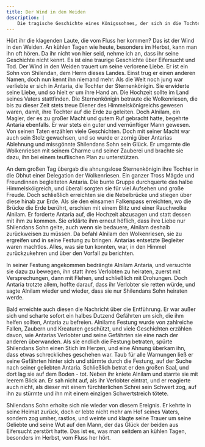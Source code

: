 ```yaml
---
title: Der Wind in den Weiden
description: |
    Die tragische Geschichte eines Königssohnes, der sich in die Tochter der Sternenkönigin verliebt.
---
```

Hört ihr die klagenden Laute, die vom Fluss her kommen? Das ist der Wind in den Weiden. An kühlen Tagen wie heute, besonders im Herbst, kann man ihn oft hören. Da ihr nicht von hier seid, nehme ich an, dass ihr seine Geschichte nicht kennt. Es ist eine traurige Geschichte über Eifersucht und Tod. Der Wind in den Weiden trauert um seine verlorene Liebe. Er ist ein Sohn von Shilendan, dem Herrn dieses Landes. Einst trug er einen anderen Namen, doch nun kennt ihn niemand mehr. Als die Welt noch jung war verliebte er sich in Antaria, die Tochter der Sternenkönigin. Sie erwiderte seine Liebe, und so hielt er um ihre Hand an. Die Hochzeit sollte im Land seines Vaters stattfinden. Die Sternenkönigin betraute die Wolkenriesen, die bis zu dieser Zeit stets treue Diener des Himmelskönigreichs gewesen waren, damit, ihre Tochter auf die Erde zu geleiten. Doch Alnilam, ein Magier, der es zu großer Macht und gutem Ruf gebracht hatte, begehrte Antaria ebenfalls. Er war stets ein guter und vernünftiger Mann gewesen. Von seinen Taten erzählen viele Geschichten. Doch mit seiner Macht war auch sein Stolz gewachsen, und so wurde er zornig über Antarias Ablehnung und missgönnte Shilendans Sohn sein Glück. Er umgarnte die Wolkenriesen mit seinem Charme und seiner Zauberei und brachte sie dazu, ihn bei einem teuflischen Plan zu unterstützen.

An dem großen Tag übergab die ahnungslose Sternenkönigin ihre Tochter in die Obhut einer Delegation der Wolkenriesen. Ein ganzer Tross Mägde und Freundinnen begleiteten Antaria. Die bunte Gruppe durchquerte das halbe Himmelsköigreich, und überall sorgten sie für viel Aufsehen und große Freude. Doch schließlich erreichten sie die Nebelbrücke und stiegen über diese hinab zur Erde. Als sie den einsamen Falkenpass erreichten, wo die Brücke die Erde berührt, erschien mit einem Blitz und einer Rauchwolke Alnilam. Er forderte Antaria auf, die Hochzeit abzusagen und statt dessen mit ihm zu kommen. Sie erklärte ihm erneut höflich, dass ihre Liebe nur Shilendans Sohn gelte, auch wenn sie bedauere, Alnilam deshalb zurückweisen zu müssen. Da befahl Alnilam den Wolkenriesen, sie zu ergreifen und in seine Festung zu bringen. Antarias entsetzte Begleiter waren machtlos. Alles, was sie tun konnten, war, in den Himmel zurückzukehren und über den Vorfall zu berichten.

In seiner Festung angekommen bedrängte Alnilam Antaria, und versuchte sie dazu zu bewegen, ihn statt ihres Verlobten zu heiraten, zuerst mit Versprechungen, dann mit Flehen, und schließlich mit Drohungen. Doch Antaria trotzte allem, hoffte darauf, dass ihr Verlobter sie retten würde, und sagte Alnilam wieder und wieder, dass sie nur Shilendans Sohn heiraten werde.

Bald erreichte auch diesen die Nachricht über die Entführung. Er war außer sich und scharte sofort ein halbes Dutzend Gefährten um sich, die ihm helfen sollten, Antaria zu befreien. Alnilams Festung wurde von zahlreiche Fallen, Zaubern und Kreaturen geschützt, und viele Geschichten erzählen davon, wie Antarias Verlobter und seine Gefährten sie eine nach der anderen überwanden. Als sie endlich die Festung betraten, spürte Shilendans Sohn einen Stich im Herzen, und eine Ahnung überkam ihn, dass etwas schreckliches geschehen war. Taub für alle Warnungen ließ er seine Gefährten hinter sich und stürmte durch die Festung, auf der Suche nach seiner geliebten Antaria. Schließlich betrat er den großen Saal, und dort lag sie auf dem Boden - tot. Neben ihr kniete Alnilam und starrte sie mit leerem Blick an. Er sah nicht auf, als ihr Verlobter eintrat, und er reagierte auch nicht, als dieser mit einem fürchterlichen Schrei sein Schwert zog, auf ihn zu stürmte und ihn mit einem einzigen Schwertstreich tötete.

Shilendans Sohn erholte sich nie wieder von diesem Ereignis. Er kehrte in seine Heimat zurück, doch er lebte nicht mehr am Hof seines Vaters, sondern zog umher, rastlos, und weinte und klagte seine Trauer um seine Geliebte und seine Wut auf den Mann, der das Glück der beiden aus Eifersucht zerstört hatte. Das ist es, was man seitdem an kühlen Tagen, besonders im Herbst, vom Fluss her hört.
